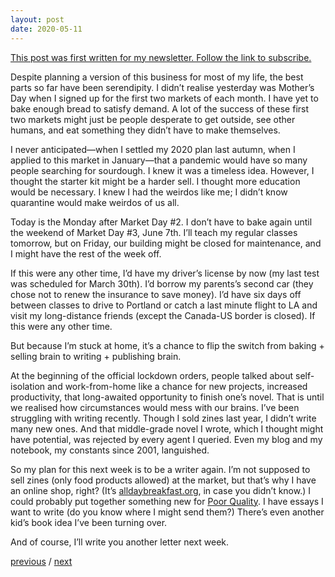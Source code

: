```yaml
---
layout: post
date: 2020-05-11
---
```


[This post was first written for my newsletter. Follow the link to subscribe.](https://jessdriscoll.substack.com/p/we-will-start-the-week-with-patches)

Despite planning a version of this business for most of my life, the best parts so far have been serendipity. I didn’t realise yesterday was Mother’s Day when I signed up for the first two markets of each month. I have yet to bake enough bread to satisfy demand. A lot of the success of these first two markets might just be people desperate to get outside, see other humans, and eat something they didn’t have to make themselves.

I never anticipated—when I settled my 2020 plan last autumn, when I applied to this market in January—that a pandemic would have so many people searching for sourdough. I knew it was a timeless idea. However, I thought the starter kit might be a harder sell. I thought more education would be necessary. I knew I had the weirdos like me; I didn’t know quarantine would make weirdos of us all.

Today is the Monday after Market Day #2. I don’t have to bake again until the weekend of Market Day #3, June 7th. I’ll teach my regular classes tomorrow, but on Friday, our building might be closed for maintenance, and I might have the rest of the week off.

If this were any other time, I’d have my driver’s license by now (my last test was scheduled for March 30th). I’d borrow my parents’s second car (they chose not to renew the insurance to save money). I’d have six days off between classes to drive to Portland or catch a last minute flight to LA and visit my long-distance friends (except the Canada-US border is closed). If this were any other time.

But because I’m stuck at home, it’s a chance to flip the switch from baking + selling brain to writing + publishing brain.

At the beginning of the official lockdown orders, people talked about self-isolation and work-from-home like a chance for new projects, increased productivity, that long-awaited opportunity to finish one’s novel. That is until we realised how circumstances would mess with our brains. I’ve been struggling with writing recently. Though I sold zines last year, I didn’t write many new ones. And that middle-grade novel I wrote, which I thought might have potential, was rejected by every agent I queried. Even my blog and my notebook, my constants since 2001, languished.

So my plan for this next week is to be a writer again. I’m not supposed to sell zines (only food products allowed) at the market, but that’s why I have an online shop, right? (It’s [alldaybreakfast.org](http://alldaybreakfast.org/), in case you didn’t know.) I could probably put together something new for [Poor Quality](https://poorquality.ca/). I have essays I want to write (do you know where I might send them?) There’s even another kid’s book idea I’ve been turning over.

And of course, I’ll write you another letter next week.

<a href="{{page.previous.url}}">previous</a> / <a href="{{page.next.url}}">next</a>
